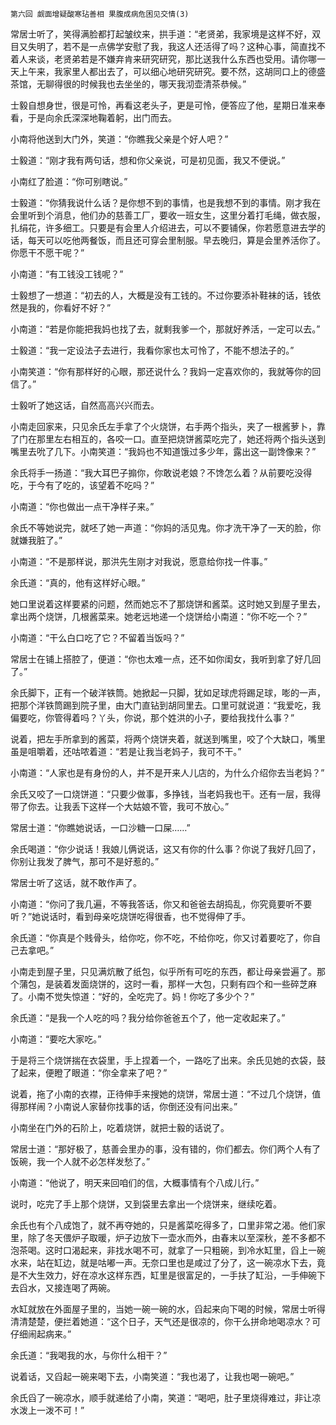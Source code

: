     第六回 觑面增疑酸寒玷善相 果腹成病危困见交情(3) 

   常居士听了，笑得满脸都打起皱纹来，拱手道：“老贤弟，我家境是这样不好，双目又失明了，若不是一点佛学安慰了我，我这人还活得了吗？这种心事，简直找不着人来谈，老贤弟若是不嫌弃肯来研究研究，那比送我什么东西也受用。请你哪一天上午来，我家里人都出去了，可以细心地研究研究。要不然，这胡同口上的德盛茶馆，无聊得很的时候我也去坐坐的，哪天我沏壶清茶恭候。”

   士毅自想身世，很是可怜，再看这老头子，更是可怜，便答应了他，星期日准来奉看，于是向余氏深深地鞠着躬，出门而去。

   小南将他送到大门外，笑道：“你瞧我父亲是个好人吧？”

   士毅道：“刚才我有两句话，想和你父亲说，可是初见面，我又不便说。”

   小南红了脸道：“你可别瞎说。”

   士毅道：“你猜我说什么话？是你想不到的事情，也是我想不到的事情。刚才我在会里听到个消息，他们办的慈善工厂，要收一班女生，这里分着打毛绳，做衣服，扎绢花，许多细工。只要是有会里人介绍进去，可以不要铺保，你若愿意进去学的话，每天可以吃他两餐饭，而且还可穿会里制服。早去晚归，算是会里养活你了。你愿干不愿干呢？”

   小南道：“有工钱没工钱呢？”

   士毅想了一想道：“初去的人，大概是没有工钱的。不过你要添补鞋袜的话，钱依然是我的，你看好不好？”

   小南道：“若是你能把我妈也找了去，就剩我爹一个，那就好养活，一定可以去。”

   士毅道：“我一定设法子去进行，我看你家也太可怜了，不能不想法子的。”

   小南笑道：“你有那样好的心眼，那还说什么？我妈一定喜欢你的，我就等你的回信了。”

   士毅听了她这话，自然高高兴兴而去。

   小南走回家来，只见余氏左手拿了个火烧饼，右手两个指头，夹了一根酱萝卜，靠了门在那里左右相互的，各咬一口。直至把烧饼酱菜吃完了，她还将两个指头送到嘴里去吮了几下。小南笑道：“我妈也不知道饿过多少年，露出这一副馋像来？”

   余氏将手一扬道：“我大耳巴子搧你，你敢说老娘？不馋怎么着？从前要吃没得吃，于今有了吃的，该望着不吃吗？”

   小南道：“你也做出一点干净样子来。”

   余氏不等她说完，就呸了她一声道：“你妈的活见鬼。你才洗干净了一天的脸，你就嫌我脏了。”

   小南道：“不是那样说，那洪先生刚才对我说，愿意给你找一件事。”

   余氏道：“真的，他有这样好心眼。”

   她口里说着这样要紧的问题，然而她忘不了那烧饼和酱菜。这时她又到屋子里去，拿出两个烧饼，几根酱菜来。她老远地递一个烧饼给小南道：“你不吃一个？”

   小南道：“干么白口吃了它？不留着当饭吗？”

   常居士在铺上搭腔了，便道：“你也太难一点，还不如你闺女，我听到拿了好几回了。”

   余氏脚下，正有一个破洋铁筒。她掀起一只脚，犹如足球虎将踢足球，嘭的一声，把那个洋铁筒踢到院子里，由大门直钻到胡同里去。口里可就说道：“我爱吃，我偏要吃，你管得着吗？丫头，你说，那个姓洪的小子，要给我找什么事？”

   说着，把左手所拿到的酱菜，将两个烧饼夹着，就送到嘴里，咬了个大缺口，嘴里虽是咀嚼着，还咕哝着道：“若是让我当老妈子，我可不干。”

   小南道：“人家也是有身份的人，并不是开来人儿店的，为什么介绍你去当老妈？”

   余氏又咬了一口烧饼道：“只要少做事，多挣钱，当老妈我也干。还有一层，我得带了你去。让我丢下这样一个大姑娘不管，我可不放心。”

   常居士道：“你瞧她说话，一口沙糖一口屎……”

   余氏喝道：“你少说话！我娘儿俩说话，这又有你的什么事？你说了我好几回了，你别让我发了脾气，那可不是好惹的。”

   常居士听了这话，就不敢作声了。

   小南道：“你问了我几遍，不等我答话，你又和爸爸去胡捣乱，你究竟要听不要听？”她说话时，看到母亲吃烧饼吃得很香，也不觉得伸了手。

   余氏道：“你真是个贱骨头，给你吃，你不吃，不给你吃，你又讨着要吃了，你自己去拿吧。”

   小南走到屋子里，只见满炕散了纸包，似乎所有可吃的东西，都让母亲尝遍了。那个蒲包，是装着发面烧饼的，这时一看，那样一大包，只剩有四个和一些碎芝麻了。小南不觉失惊道：“好的，全吃完了。妈！你吃了多少个？”

   余氏道：“是我一个人吃的吗？我分给你爸爸五个了，他一定收起来了。”

   小南道：“要吃大家吃。”

   于是将三个烧饼揣在衣袋里，手上捏着一个，一路吃了出来。余氏见她的衣袋，鼓了起来，便瞪了眼道：“你全拿来了吧？”

   说着，拖了小南的衣襟，正待伸手来搜她的烧饼，常居士道：“不过几个烧饼，值得那样闹？小南说人家替你找事的话，你倒还没有问出来。”

   小南坐在门外的石阶上，吃着烧饼，就把士毅的话说了。

   常居士道：“那好极了，慈善会里办的事，没有错的，你们都去。你们两个人有了饭碗，我一个人就不必怎样发愁了。”

   小南道：“他说了，明天来回咱们的信，大概事情有个八成儿行。”

   说时，吃完了手上那个烧饼，又到袋里去拿出一个烧饼来，继续吃着。

   余氏也有个八成饱了，就不再夺她的，只是酱菜吃得多了，口里非常之渴。他们家里，除了冬天偎炉子取暖，炉子边放下一壶水而外，由春末以至深秋，差不多都不泡茶喝。这时口渴起来，非找水喝不可，就拿了一只粗碗，到冷水缸里，舀上一碗水来，站在缸边，就是咕嘟一声。无奈口里也是咸过了分了，这一碗凉水下去，竟是不大生效力，好在凉水这样东西，缸里是很富足的，一手扶了缸沿，一手伸碗下去舀水，又接连喝了两碗。

   水缸就放在外面屋子里的，当她一碗一碗的水，舀起来向下喝的时候，常居士听得清清楚楚，便拦着她道：“这个日子，天气还是很凉的，你干么拼命地喝凉水？可仔细闹起病来。”

   余氏道：“我喝我的水，与你什么相干？”

   说着话，又舀起一碗来喝下去，小南笑道：“我也渴了，让我也喝一碗吧。”

   余氏舀了一碗凉水，顺手就递给了小南，笑道：“喝吧，肚子里烧得难过，非让凉水泼上一泼不可！”

